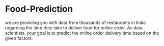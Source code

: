 # Food-Prediction
we are providing you with data from thousands of restaurants in India regarding the time they take to deliver food for online order. As data scientists, your goal is to predict the online order delivery time based on the given factors.
